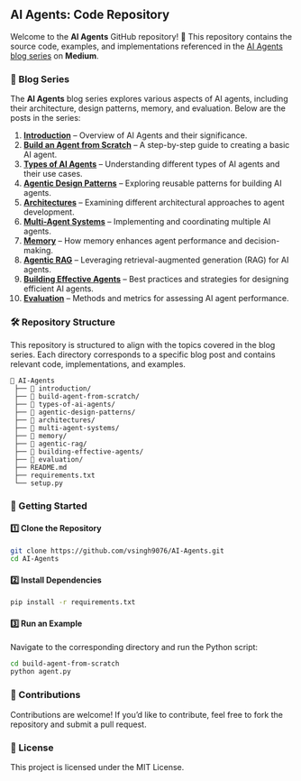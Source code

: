 ## AI Agents: Code Repository  

Welcome to the **AI Agents** GitHub repository! 🚀 This repository contains the source code, examples, and implementations referenced in the [AI Agents blog series]([https://medium.com/](https://medium.com/@vipra_singh/ai-agents-introduction-part-1-fbec7edb857d)) on **Medium**.  

### 📜 Blog Series  

The **AI Agents** blog series explores various aspects of AI agents, including their architecture, design patterns, memory, and evaluation. Below are the posts in the series:  

1. **[Introduction](https://medium.com/@vipra_singh/ai-agents-introduction-part-1-fbec7edb857d)** – Overview of AI Agents and their significance.  
2. **[Build an Agent from Scratch]()** – A step-by-step guide to creating a basic AI agent.  
3. **[Types of AI Agents]()** – Understanding different types of AI agents and their use cases.  
4. **[Agentic Design Patterns]()** – Exploring reusable patterns for building AI agents.  
5. **[Architectures]()** – Examining different architectural approaches to agent development.  
6. **[Multi-Agent Systems]()** – Implementing and coordinating multiple AI agents.  
7. **[Memory]()** – How memory enhances agent performance and decision-making.  
8. **[Agentic RAG]()** – Leveraging retrieval-augmented generation (RAG) for AI agents.  
9. **[Building Effective Agents]()** – Best practices and strategies for designing efficient AI agents.  
10. **[Evaluation]()** – Methods and metrics for assessing AI agent performance.  

### 🛠️ Repository Structure  

This repository is structured to align with the topics covered in the blog series. Each directory corresponds to a specific blog post and contains relevant code, implementations, and examples.  

```
📂 AI-Agents  
 ├── 📁 introduction/  
 ├── 📁 build-agent-from-scratch/  
 ├── 📁 types-of-ai-agents/  
 ├── 📁 agentic-design-patterns/  
 ├── 📁 architectures/  
 ├── 📁 multi-agent-systems/  
 ├── 📁 memory/  
 ├── 📁 agentic-rag/  
 ├── 📁 building-effective-agents/  
 ├── 📁 evaluation/  
 ├── README.md  
 ├── requirements.txt  
 └── setup.py  
```

### 🚀 Getting Started  

#### 1️⃣ Clone the Repository  

```bash
git clone https://github.com/vsingh9076/AI-Agents.git
cd AI-Agents
```

#### 2️⃣ Install Dependencies  

```bash
pip install -r requirements.txt
```

#### 3️⃣ Run an Example  

Navigate to the corresponding directory and run the Python script:  

```bash
cd build-agent-from-scratch
python agent.py
```

### 🧩 Contributions  

Contributions are welcome! If you’d like to contribute, feel free to fork the repository and submit a pull request.  

### 📜 License  

This project is licensed under the MIT License.  
